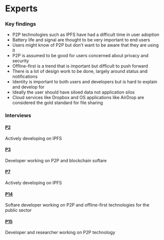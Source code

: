 # Experts

### Key findings

* P2P technologies such as IPFS have had a difficult time in user adoption
* Battery life and signal are thought to be very important to end users
* Users might know of P2P but don't want to be aware that they are using it
* P2P is assumed to be good for users concerned about privacy and security
* Offline-first is a trend that is important but difficult to push forward
* There is a lot of design work to be done, largely around status and notifications
* Identity is important to both users and developers but is hard to explain and develop for
* Ideally the user should have siloed data not application silos
* Cloud services like Dropbox and OS applications like AirDrop are considered the gold standard for file sharing

### Interviews

#### [P2](p2.md)

Actively developing on IPFS



#### [P3](p3.md)

Developer working on P2P and blockchain softare



#### [P7](p7.md)

Actively developing on IPFS



#### [P14](p14.md)

Softare developer working on P2P and offline-first technologies for the public sector



#### [P15](p15.md)

Developer and researcher working on P2P technology

